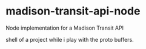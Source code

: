 # madison-transit-api-node
Node implementation for a Madison Transit API

shell of a project while i play with the proto buffers.
